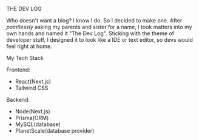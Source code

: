 THE DEV LOG

Who doesn't want a blog? I know I do. So I decided to make one. After <em>pointlessly</em> asking my parents and sister for a name, I took matters into my own hands and named it "The Dev Log". Sticking with the theme of developer stuff, I designed it to look like a IDE or text editor, so devs would feel right at home.

My Tech Stack

Frontend:
- React(Next.js)
- Tailwind CSS

Backend:
- Node(Next.js)
- Prisma(ORM)
- MySQL(database)
- PlanetScale(database provider)
